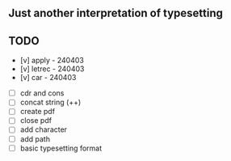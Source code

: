 ## Just another interpretation of typesetting
## TODO
 - [v] apply - 240403
 - [v] letrec - 240403
 - [v] car - 240403
 - [ ] cdr and cons
 - [ ] concat string (++)
 - [ ] create pdf
 - [ ] close pdf
 - [ ] add character
 - [ ] add path
 - [ ] basic typesetting format